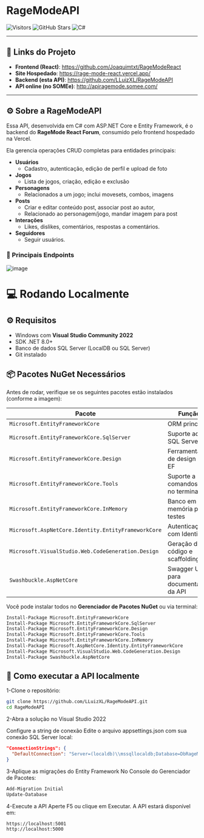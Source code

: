 # RageModeAPI

![Visitors](https://api.visitorbadge.io/api/visitors?path=https%3A%2F%2Fgithub.com%2FLLuizXL%2FRageModeAPI&countColor=%23263759)
![GitHub Stars](https://img.shields.io/github/stars/LLuizXL/RageModeAPI)
![C#](https://img.shields.io/badge/c%23-%23239120.svg?style=for-the-badge&logo=csharp&logoColor=white)

---

## 🔗 Links do Projeto

- **Frontend (React)**: https://github.com/Joaquimtxt/RageModeReact  
- **Site Hospedado**: https://rage-mode-react.vercel.app/  
- **Backend (esta API)**: https://github.com/LLuizXL/RageModeAPI  
- **API online (no SOMEe)**: http://apiragemode.somee.com/

---

## ⚙️ Sobre a RageModeAPI

Essa API, desenvolvida em C# com ASP.NET Core e Entity Framework, é o backend do **RageMode React Forum**, consumido pelo frontend hospedado na Vercel.

Ela gerencia operações CRUD completas para entidades principais:

- **Usuários**  
  - Cadastro, autenticação, edição de perfil e upload de foto
- **Jogos**  
  - Lista de jogos, criação, edição e exclusão
- **Personagens**  
  - Relacionados a um jogo; inclui movesets, combos, imagens
- **Posts**  
  - Criar e editar conteúdo post, associar post ao autor,
  - Relacionado ao personagem/jogo, mandar imagem para post
- **Interações**  
  - Likes, dislikes, comentários, respostas a comentários.
- **Seguidores**  
  - Seguir usuários.

### 🎯 Principais Endpoints
![image](https://github.com/user-attachments/assets/556a6594-45c9-407f-9d4b-3f729c445dce)



# 💻 Rodando Localmente

## ⚙️ Requisitos

- Windows com **Visual Studio Community 2022**
- SDK .NET 8.0+
- Banco de dados SQL Server (LocalDB ou SQL Server)
- Git instalado

## 📦 Pacotes NuGet Necessários

Antes de rodar, verifique se os seguintes pacotes estão instalados (conforme a imagem):

| Pacote | Função |
|--------|--------|
| `Microsoft.EntityFrameworkCore` | ORM principal |
| `Microsoft.EntityFrameworkCore.SqlServer` | Suporte ao SQL Server |
| `Microsoft.EntityFrameworkCore.Design` | Ferramentas de design para EF |
| `Microsoft.EntityFrameworkCore.Tools` | Suporte a comandos EF no terminal |
| `Microsoft.EntityFrameworkCore.InMemory` | Banco em memória para testes |
| `Microsoft.AspNetCore.Identity.EntityFrameworkCore` | Autenticação com Identity |
| `Microsoft.VisualStudio.Web.CodeGeneration.Design` | Geração de código e scaffolding |
| `Swashbuckle.AspNetCore` | Swagger UI para documentação da API |

Você pode instalar todos no **Gerenciador de Pacotes NuGet** ou via terminal:

```bash
Install-Package Microsoft.EntityFrameworkCore
Install-Package Microsoft.EntityFrameworkCore.SqlServer
Install-Package Microsoft.EntityFrameworkCore.Design
Install-Package Microsoft.EntityFrameworkCore.Tools
Install-Package Microsoft.EntityFrameworkCore.InMemory
Install-Package Microsoft.AspNetCore.Identity.EntityFrameworkCore
Install-Package Microsoft.VisualStudio.Web.CodeGeneration.Design
Install-Package Swashbuckle.AspNetCore
```

## 🚀 Como executar a API localmente
1-Clone o repositório:

```bash
git clone https://github.com/LLuizXL/RageModeAPI.git
cd RageModeAPI
```
2-Abra a solução no Visual Studio 2022

Configure a string de conexão
Edite o arquivo appsettings.json com sua conexão SQL Server local:

```json
"ConnectionStrings": {
  "DefaultConnection": "Server=(localdb)\\mssqllocaldb;Database=DbRageModeApi;Trusted_Connection=True;"
}
```
3-Aplique as migrações do Entity Framework
No Console do Gerenciador de Pacotes:

```powershell
Add-Migration Initial
Update-Database
```
4-Execute a API
Aperte F5 ou clique em Executar.
A API estará disponível em:

```arduino
https://localhost:5001
http://localhost:5000
```

